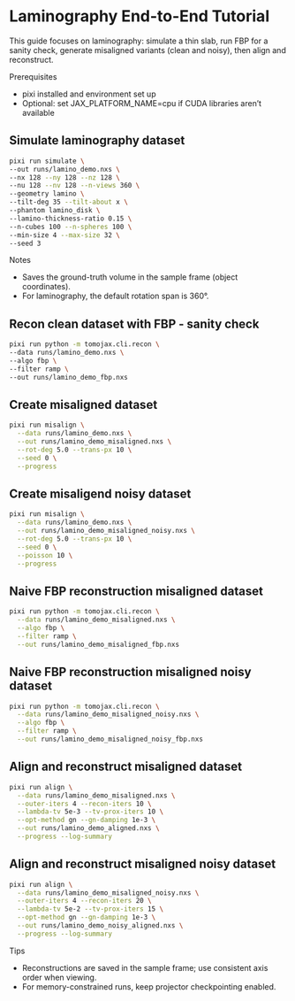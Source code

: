 # Laminography End-to-End Tutorial

This guide focuses on laminography: simulate a thin slab, run FBP for a sanity check, generate misaligned variants (clean and noisy), then align and reconstruct.

Prerequisites
- pixi installed and environment set up
- Optional: set JAX_PLATFORM_NAME=cpu if CUDA libraries aren’t available

## Simulate laminography dataset
```bash
pixi run simulate \
--out runs/lamino_demo.nxs \
--nx 128 --ny 128 --nz 128 \
--nu 128 --nv 128 --n-views 360 \
--geometry lamino \
--tilt-deg 35 --tilt-about x \
--phantom lamino_disk \
--lamino-thickness-ratio 0.15 \
--n-cubes 100 --n-spheres 100 \
--min-size 4 --max-size 32 \
--seed 3
```

Notes
- Saves the ground-truth volume in the sample frame (object coordinates).
- For laminography, the default rotation span is 360°.

## Recon clean dataset with FBP - sanity check
```bash
pixi run python -m tomojax.cli.recon \
--data runs/lamino_demo.nxs \
--algo fbp \
--filter ramp \
--out runs/lamino_demo_fbp.nxs
```

## Create misaligned dataset
```bash
pixi run misalign \
  --data runs/lamino_demo.nxs \
  --out runs/lamino_demo_misaligned.nxs \
  --rot-deg 5.0 --trans-px 10 \
  --seed 0 \
  --progress
```

## Create misaligend noisy dataset
```bash
pixi run misalign \
  --data runs/lamino_demo.nxs \
  --out runs/lamino_demo_misaligned_noisy.nxs \
  --rot-deg 5.0 --trans-px 10 \
  --seed 0 \
  --poisson 10 \
  --progress
```

## Naive FBP reconstruction misaligned dataset
```bash
pixi run python -m tomojax.cli.recon \
  --data runs/lamino_demo_misaligned.nxs \
  --algo fbp \
  --filter ramp \
  --out runs/lamino_demo_misaligned_fbp.nxs
```

## Naive FBP reconstruction misaligned noisy dataset
```bash
pixi run python -m tomojax.cli.recon \
  --data runs/lamino_demo_misaligned_noisy.nxs \
  --algo fbp \
  --filter ramp \
  --out runs/lamino_demo_misaligned_noisy_fbp.nxs
```

## Align and reconstruct misaligned dataset
```bash
pixi run align \
  --data runs/lamino_demo_misaligned.nxs \
  --outer-iters 4 --recon-iters 10 \
  --lambda-tv 5e-3 --tv-prox-iters 10 \
  --opt-method gn --gn-damping 1e-3 \
  --out runs/lamino_demo_aligned.nxs \
  --progress --log-summary
```

## Align and reconstruct misaligned noisy dataset
```bash
pixi run align \
  --data runs/lamino_demo_misaligned_noisy.nxs \
  --outer-iters 4 --recon-iters 20 \
  --lambda-tv 5e-2 --tv-prox-iters 15 \
  --opt-method gn --gn-damping 1e-3 \
  --out runs/lamino_demo_noisy_aligned.nxs \
  --progress --log-summary
```

Tips
- Reconstructions are saved in the sample frame; use consistent axis order when viewing.
- For memory-constrained runs, keep projector checkpointing enabled.
